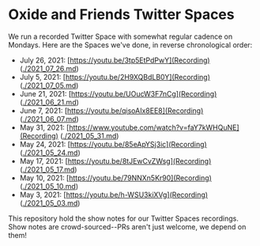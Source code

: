 # Oxide and Friends Twitter Spaces

We run a recorded Twitter Space with somewhat regular cadence on Mondays.  Here
are the Spaces we've done, in reverse chronological order:

- July 26, 2021: [https://youtu.be/3tp5EtPdPwY](Recording) ([./2021_07_26.md](notes))
- July 5, 2021: [https://youtu.be/2H9XQBdLB0Y](Recording) ([./2021_07_05.md](notes))
- June 21, 2021: [https://youtu.be/UOucW3F7nCg](Recording) ([./2021_06_21.md](notes))
- June 7, 2021: [https://youtu.be/qisoAIx8EE8](Recording) ([./2021_06_07.md](notes))
- May 31, 2021: [https://www.youtube.com/watch?v=faY7kWHQuNE](Recording) ([./2021_05_31.md](notes))
- May 24, 2021: [https://youtu.be/85eApYSj3ic](Recording) ([./2021_05_24.md](notes))
- May 17, 2021: [https://youtu.be/8tJEwCvZWsg](Recording) ([./2021_05_17.md](notes))
- May 10, 2021: [https://youtu.be/79NNXn5Kr90](Recording) ([./2021_05_10.md](notes))
- May 3, 2021: [https://youtu.be/h-WSU3kiXVg](Recording) ([./2021_05_03.md](notes))


This repository hold the show notes for our Twitter Spaces recordings. Show notes are crowd-sourced--PRs aren't just welcome, we depend on them!

